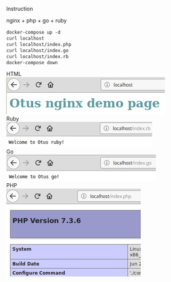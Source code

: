 Instruction

nginx + php + go + ruby
```
docker-compose up -d
curl localhost
curl localhost/index.php
curl localhost/index.go
curl localhost/index.rb
docker-compose down
```
HTML<br>
![4](4.png)<br>
Ruby<br>
![1](1.png)<br>
Go<br>
![2](2.png)<br>
PHP<br>
![3](3.png)<br>
